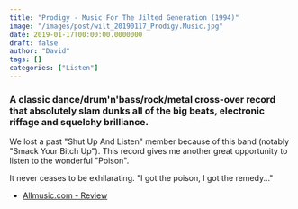 ```yaml
---
title: "Prodigy - Music For The Jilted Generation (1994)"
image: "/images/post/wilt_20190117_Prodigy.Music.jpg"
date: 2019-01-17T00:00:00.0000000
draft: false
author: "David"
tags: []
categories: ["Listen"]
---
```

### A classic dance/drum'n'bass/rock/metal cross-over record that absolutely slam dunks all of the big beats, electronic riffage and squelchy brilliance. 

 We lost a past "Shut Up And Listen" member because of this band (notably "Smack Your Bitch Up"). This record gives me another great opportunity to listen to the wonderful "Poison". 

 It never ceases to be exhilarating. "I got the poison, I got the remedy..."

-  [Allmusic.com - Review](https://www.allmusic.com/album/music-for-the-jilted-generation-mw0000622674)
